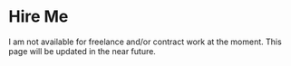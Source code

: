 # Hire Me

I am not available for freelance and/or contract work at the moment. This page will be updated in the near future.
